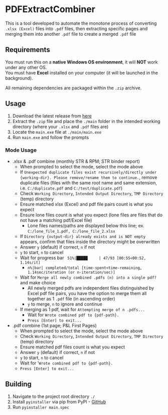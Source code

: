 # PDFExtractCombiner

This is a tool developed to automate the monotone process of converting `.xlsx (Excel)` files into `.pdf` files,
then extracting specific pages and merging them into another `.pdf` file to create a merged `.pdf` file

## Requirements
You must run this on a **native Windows OS environment**, it will **NOT** work under any other OS.  
You must have **Excel** installed on your computer (it will be launched in the background).

All remaining dependencies are packaged within the `.zip` archive.

## Usage
1. Download the latest release from [here](https://github.com/HarryXChen3/PDFExtractCombiner/releases) 
2. Extract the `.zip` file and place the `./main` folder in the intended working directory
(where your `.xlsx` and `.pdf` files are)
3. Locate the `main.exe` file at `./main/main.exe`
4. Run `main.exe` and follow the prompts

### Mode Usage
- .xlsx & .pdf combine (monthly STR & RPM; STR binder report)
  - When prompted to select the mode, select the mode above
  - If `Unexpected duplicate files exist recursively/directly under {working-dir}. Please
  remove/rename them to continue.`, remove duplicate files (files with the same root name and same
  extension, i.e. `C:/duplicate.pdf` and `C:/test/duplicate.pdf`)
  - Check `Working Directory`, `Intended Output Directory`, `TMP Directory` (temp) directory
  - Ensure matched xlsx (Excel) and pdf file pairs count is what you expect
  - Ensure lone files count is what you expect (lone files are files that do not have a matching pdf/Excel file)
    - Lone files names/paths are displayed below this line; ex. `C:/lone_file_1.pdf, C:/lone_file_2.xlsx`
  - If `Directory {output-dir} already exists and is NOT empty` appears, confirm that files inside the directory might
  be overwritten
  - Answer `y` (default) if correct, `n` if not
  - `y` to start, `n` to cancel
  - Wait for progress bar ` 51%|█████     | 47/93 [00:55<00:52,  1.14s/it]`
    - `n%|bar| completed/total [time-spent<time-remaining, 1.14sec/iteration (or n-iteration/sec)]`
  - Wait for `Merge all newly combined .pdfs (n) into a single pdf?` and make choice
    - All newly merged pdfs are independent files distinguished by Excel pdf file pairs, you have the
    option to merge them all together as 1 `.pdf` file (in ascending order)
    - `y` to merge, `n` to ignore and continue
  - If merging as 1 pdf, wait for `Attempting merge of n .pdfs...`
    - Wait for `Wrote combined pdf to {pdf-path}.`
    - `Press [Enter] to exit...`
- .pdf combine (1st page; P&L First Pages)
  - When prompted to select the mode, select the mode above
  - Check `Working Directory`, `Intended Output Directory`, `TMP Directory` (temp) directory
  - Ensure matched pdf files count is what you expect
  - Answer `y` (default) if correct, `n` if not
  - `y` to start, `n` to cancel
  - Wait for '`Wrote combined pdf to {pdf-path}.`
  - `Press [Enter] to exit...`
## Building
1. Navigate to the project root directory `./`
2. Install `pyinstaller` via pip from PyPI - [GitHub](https://github.com/pyinstaller/pyinstaller)
3. Run `pyinstaller main.spec`